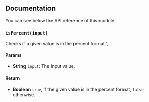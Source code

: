 ## Documentation

You can see below the API reference of this module.

### `isPercent(input)`
Checks if a given value is in the percent format.",

#### Params

- **String** `input`: The input value.

#### Return
- **Boolean** `true`, if the given value is in the percent format, `false` otherwise.

